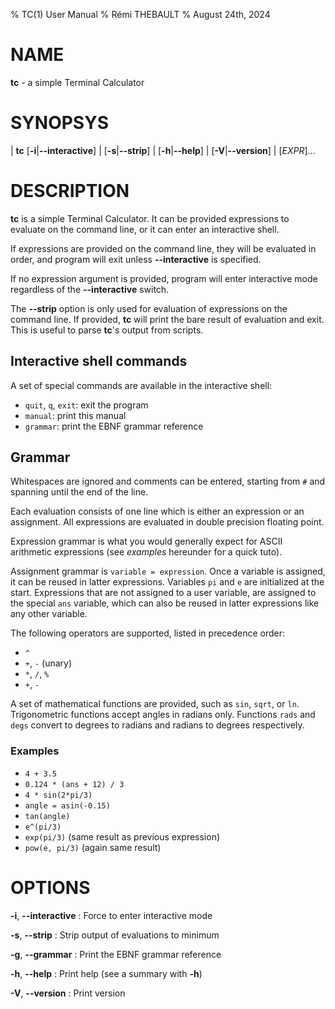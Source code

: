 % TC(1) User Manual
% Rémi THEBAULT
% August 24th, 2024

# NAME

**tc** - a simple Terminal Calculator

# SYNOPSYS

| **tc** [**-i**|**--interactive**]
|    [**-s**|**--strip**]
|    [**-h**|**--help**]
|    [**-V**|**--version**]
|    [*EXPR*]...

# DESCRIPTION

**tc** is a simple Terminal Calculator. It can be provided expressions to
evaluate on the command line, or it can enter an interactive shell.

If expressions are provided on the command line, they will be evaluated
in order, and program will exit unless **--interactive**
is specified.

If no expression argument is provided, program will enter interactive
mode regardless of the **--interactive** switch.

The **--strip** option is only used for evaluation of expressions on the
command line. If provided, **tc** will print the bare result of evaluation
and exit. This is useful to parse **tc**'s output from scripts.

## Interactive shell commands

A set of special commands are available in the interactive shell:

* `quit`, `q`, `exit`: exit the program
* `manual`: print this manual
* `grammar`: print the EBNF grammar reference

## Grammar

Whitespaces are ignored and comments can be entered,
starting from `#` and spanning until the end of the line.

Each evaluation consists of one line which is either an expression or an
assignment.  All expressions are evaluated in double precision floating point.

Expression grammar is what you would generally expect for ASCII arithmetic
expressions (see *examples* hereunder for a quick tuto).

Assignment grammar is `variable = expression`.
Once a variable is assigned, it can be reused in latter expressions.
Variables `pi` and `e` are initialized at the start.
Expressions that are not assigned to a user variable, are assigned to
the special `ans` variable, which can also be reused in latter expressions
like any other variable.

The following operators are supported, listed in precedence order:

* `^`
* `+`, `-` (unary)
* `*`, `/`, `%`
* `+`, `-`

A set of mathematical functions are provided, such as `sin`, `sqrt`, or `ln`.
Trigonometric functions accept angles in radians only.
Functions `rads` and `degs` convert to degrees to radians and radians to degrees
respectively.

### Examples

* `4 + 3.5`
* `0.124 * (ans + 12) / 3`
* `4 * sin(2*pi/3)`
* `angle = asin(-0.15)`
* `tan(angle)`
* `e^(pi/3)`
* `exp(pi/3)` (same result as previous expression)
* `pow(e, pi/3)` (again same result)

# OPTIONS

**-i**, **--interactive**
:   Force to enter interactive mode

**-s**, **--strip**
:   Strip output of evaluations to minimum

**-g**, **--grammar**
:   Print the EBNF grammar reference

**-h**, **--help**
:   Print help (see a summary with **-h**)

**-V**, **--version**
:   Print version
